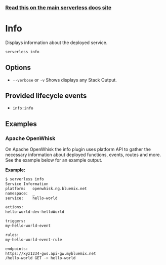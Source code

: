 <!--
title: Serverless Framework Commands - Apache OpenWhisk - Info
menuText: Info
menuOrder: 11
description: Display information about your deployed service and the Apache OpenWhisk Functions, Events and AWS Resources it contains.
layout: Doc
-->

<!-- DOCS-SITE-LINK:START automatically generated  -->
### [Read this on the main serverless docs site](https://www.serverless.com/framework/docs/providers/aws/cli-reference/info)
<!-- DOCS-SITE-LINK:END -->

# Info

Displays information about the deployed service.

```bash
serverless info
```

## Options
- `--verbose` or `-v` Shows displays any Stack Output.

## Provided lifecycle events
- `info:info`

## Examples

### Apache OpenWhisk

On Apache OpenWhisk the info plugin uses platform API to gather the necessary
information about deployed functions, events, routes and more. See the example
below for an example output.

**Example:**

```bash
$ serverless info
Service Information
platform:	openwhisk.ng.bluemix.net
namespace:	_
service:	hello-world

actions:
hello-world-dev-helloWorld    

triggers:
my-hello-world-event

rules:
my-hello-world-event-rule

endpoints:
https://xyz1234-gws.api-gw.mybluemix.net
/hello-world GET -> hello-world 
```
